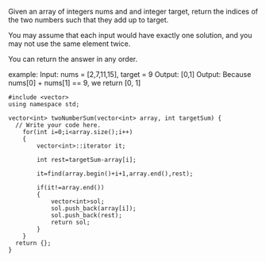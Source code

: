 Given an array of integers nums and and integer target, return the indices of the two numbers such that they add up to target.

You may assume that each input would have exactly one solution, and you may not use the same element twice.

You can return the answer in any order.

example:
Input: nums = [2,7,11,15], target = 9
Output: [0,1]
Output: Because nums[0] + nums[1] == 9, we return [0, 1]


```
#include <vector>
using namespace std;

vector<int> twoNumberSum(vector<int> array, int targetSum) {
  // Write your code here.
	for(int i=0;i<array.size();i++)
	{
		vector<int>::iterator it;
		
		int rest=targetSum-array[i];
		
		it=find(array.begin()+i+1,array.end(),rest);
		
		if(it!=array.end())
		{
			vector<int>sol;
			sol.push_back(array[i]);
			sol.push_back(rest);
			return sol;
		}
	}
  return {};
}
```